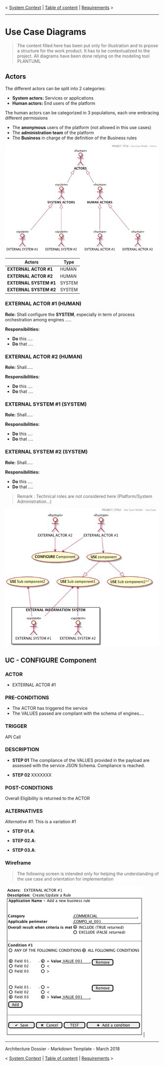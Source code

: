 < [System Context](./0100.SystemContext.md) \| [Table of content](./0001.TableOfContent.md) \| [Requirements](./0300.Requirements.md) >

* * *

# Use Case Diagrams

> The content filled here has been put only for illustration and to prpose a structure for the work product.
> It has to be contextualized to the project.
> All diagrams have been done relying on the modeling tool PLANTUML

## Actors

The different actors can be split into 2 categories:

- **System actors:** Services or applications
- **Human actors:** End users of the platform  

The human actors can be categorized in 3 populations, each one embracing different permissions

- The **anonymous** users of the platform (not allowed in this use cases)
- The **administration team** of the platform
- The **Business** in charge of the definition of the Business rules

![Actors](./images/0201.Actors.png)

| Actors                 | Type   |
| ---------------------- | ------ |
| **EXTERNAL ACTOR #1**  | HUMAN  |
| **EXTERNAL ACTOR #2**  | HUMAN  |
| **EXTERNAL SYSTEM #1** | SYSTEM |
| **EXTERNAL SYSTEM #2** | SYSTEM |

### EXTERNAL ACTOR #1 (HUMAN)

**Role:** Shall configure the **SYSTEM**, especially in term of process orchestration among  engines .....

**Responsibilities:**

- **Do** this ....
- **Do** that ....

### EXTERNAL ACTOR #2 (HUMAN)

**Role:** Shall.....

**Responsibilities:**

- **Do** this ....
- **Do** that ....

### EXTERNAL SYSTEM #1 (SYSTEM)

**Role:** Shall.....

**Responsibilities:**

- **Do** this ....
- **Do** that ....

### EXTERNAL SYSTEM #2 (SYSTEM)

**Role:** Shall.....

**Responsibilities:**

- **Do** this ....
- **Do** that ....

>Remark : Technical roles are not considered here (Platform/System Administration…)

![Ucases](./images/0202.UCase.png)

## UC - CONFIGURE Component

### ACTOR

- EXTERNAL ACTOR #1

### PRE-CONDITIONS

- The ACTOR has triggered the service
- The VALUES passed are compliant with the schema of engines....

### TRIGGER

API Call

### DESCRIPTION

- **STEP 01** The compliance of the VALUES provided in the payload are assessed with the service JSON Schema. Compliance is reached.

- **STEP 02** XXXXXXX

### POST-CONDITIONS

Overall Eligibility is returned to the ACTOR

### ALTERNATIVES

_Alternative #1_: This is a variation #1

- **STEP 01.A**:  

- **STEP 02.A**:  
- **STEP 03.A**:  

### Wireframe

> The following screen is intended only for helping the understanding of the use case and orientation for implementation

 ![Wireframe](./images/0203.screens_orientations.png)\|

* * *

Architecture Dossier - Markdown Template - March 2018

< [System Context](./0100.SystemContext.md) \| [Table of content](./0001.TableOfContent.md) \| [Requirements](./0300.Requirements.md) >
